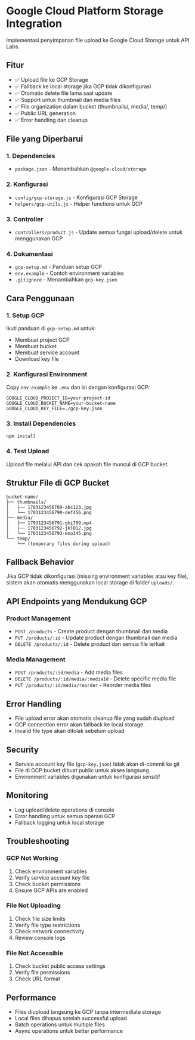 # Google Cloud Platform Storage Integration

Implementasi penyimpanan file upload ke Google Cloud Storage untuk API Labs.

## Fitur

- ✅ Upload file ke GCP Storage
- ✅ Fallback ke local storage jika GCP tidak dikonfigurasi
- ✅ Otomatis delete file lama saat update
- ✅ Support untuk thumbnail dan media files
- ✅ File organization dalam bucket (thumbnails/, media/, temp/)
- ✅ Public URL generation
- ✅ Error handling dan cleanup

## File yang Diperbarui

### 1. Dependencies
- `package.json` - Menambahkan `@google-cloud/storage`

### 2. Konfigurasi
- `config/gcp-storage.js` - Konfigurasi GCP Storage
- `helpers/gcp-utils.js` - Helper functions untuk GCP

### 3. Controller
- `controllers/product.js` - Update semua fungsi upload/delete untuk menggunakan GCP

### 4. Dokumentasi
- `gcp-setup.md` - Panduan setup GCP
- `env.example` - Contoh environment variables
- `.gitignore` - Menambahkan `gcp-key.json`

## Cara Penggunaan

### 1. Setup GCP
Ikuti panduan di `gcp-setup.md` untuk:
- Membuat project GCP
- Membuat bucket
- Membuat service account
- Download key file

### 2. Konfigurasi Environment
Copy `env.example` ke `.env` dan isi dengan konfigurasi GCP:

```env
GOOGLE_CLOUD_PROJECT_ID=your-project-id
GOOGLE_CLOUD_BUCKET_NAME=your-bucket-name
GOOGLE_CLOUD_KEY_FILE=./gcp-key.json
```

### 3. Install Dependencies
```bash
npm install
```

### 4. Test Upload
Upload file melalui API dan cek apakah file muncul di GCP bucket.

## Struktur File di GCP Bucket

```
bucket-name/
├── thumbnails/
│   ├── 1703123456789-abc123.jpg
│   └── 1703123456790-def456.png
├── media/
│   ├── 1703123456791-ghi789.mp4
│   ├── 1703123456792-jkl012.jpg
│   └── 1703123456793-mno345.png
└── temp/
    └── (temporary files during upload)
```

## Fallback Behavior

Jika GCP tidak dikonfigurasi (missing environment variables atau key file), sistem akan otomatis menggunakan local storage di folder `uploads/`.

## API Endpoints yang Mendukung GCP

### Product Management
- `POST /products` - Create product dengan thumbnail dan media
- `PUT /products/:id` - Update product dengan thumbnail dan media
- `DELETE /products/:id` - Delete product dan semua file terkait

### Media Management
- `POST /products/:id/media` - Add media files
- `DELETE /products/:id/media/:mediaId` - Delete specific media file
- `PUT /products/:id/media/reorder` - Reorder media files

## Error Handling

- File upload error akan otomatis cleanup file yang sudah diupload
- GCP connection error akan fallback ke local storage
- Invalid file type akan ditolak sebelum upload

## Security

- Service account key file (`gcp-key.json`) tidak akan di-commit ke git
- File di GCP bucket dibuat public untuk akses langsung
- Environment variables digunakan untuk konfigurasi sensitif

## Monitoring

- Log upload/delete operations di console
- Error handling untuk semua operasi GCP
- Fallback logging untuk local storage

## Troubleshooting

### GCP Not Working
1. Check environment variables
2. Verify service account key file
3. Check bucket permissions
4. Ensure GCP APIs are enabled

### File Not Uploading
1. Check file size limits
2. Verify file type restrictions
3. Check network connectivity
4. Review console logs

### File Not Accessible
1. Check bucket public access settings
2. Verify file permissions
3. Check URL format

## Performance

- Files diupload langsung ke GCP tanpa intermediate storage
- Local files dihapus setelah successful upload
- Batch operations untuk multiple files
- Async operations untuk better performance 